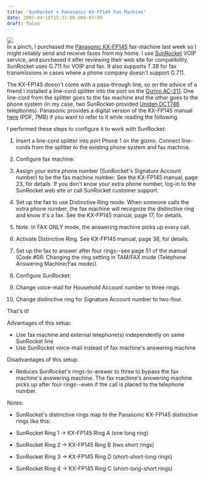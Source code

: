 ```yaml
---
title: 'SunRocket + Panasonic KX-FP145 Fax Machine'
date: 2007-04-16T15:37:00.000-07:00
draft: false
---
```


[![](/images/KX-FP145320.jpg)](/images/KX-FP145.jpg)  
In a pinch, I purchased the [Panasonic KX-FP145](http://wize.com/fax-machines) fax-machine last week so I might reliably send and receive faxes from my home. I use [SunRocket](http://sunrocket.com/) VOIP service, and purchased it after reviewing their web site for compatibility. SunRocket uses G.711 for VOIP and fax. It also supports T.38 for fax transmissions in cases where a phone company doesn't support G.711.  
  
The KX-FP145 doesn't come with a pass-through line, so on the advice of a friend I installed a line-cord splitter into the port on the [Gizmo AC-211](https://www.sunrocket.com/_resources/pdf/ac211_install_web.pdf). One line-cord from the splitter goes to the fax machine and the other goes to the phone system (in my case, two SunRocket-provided [Uniden DCT746](http://uniden.com/products/productdetail.cfm?product=DCT746M&page=2) telephones). Panasonic provides a digital version of the KX-FP145 manual [here](http://www2.panasonic.com/webapp/wcs/stores/servlet/vProdSupportModel?displayTab=R&surfModel=KX-FP145&modelNo=KX-FP145&storeId=15001&amp;catalogId=11017&itemId=70389&displayServiceCenter=true#) (PDF, 7MB) if you want to refer to it while reading the following.  
  
I performed these steps to configure it to work with SunRocket:  

1.  Insert a line-cord splitter into port Phone 1 on the gizmo. Connect line-cords from the splitter to the existing phone system and fax machine.  
    
2.  Configure fax machine:  
    

1.  Assign your extra phone number (SunRocket's Signature Account number) to be the fax machine number. See the KX-FP145 manual, page 23, for details. If you don't know your extra phone number, log-in to the SunRocket web site or call SunRocket customer support.  
    
2.  Set up the fax to use Distinctive Ring mode. When someone calls the extra phone number, the fax machine will recognize the distinctive ring and know it's a fax. See the KX-FP145 manual, page 17, for details.

1.  Note: In FAX ONLY mode, the answering machine picks up every call.  
    

4.  Activate Distinctive Ring. See KX-FP145 manual, page 38, for details.
5.  Set up the fax to answer after four rings--see page 51 of the manual (Code #06: Changing the ring setting in TAM/FAX mode (Telephone Answering Machine/Fax mode)).

4.  Configure SunRocket:

1.  Change voice-mail for Household Account number to three rings.
2.  Change distinctive ring for Signature Account number to two-four.  
    

That's it!  
  
Advantages of this setup:  

*   Use fax machine and external telephone(s) independently on same SunRocket line
*   Use SunRocket voice-mail instead of fax machine's answering machine  
    

Disadvantages of this setup:  

*   Reduces SunRocket's rings-to-answer to three to bypass the fax machine's answering machine. The fax machine's answering machine picks up after four rings--even if the call is placed to the telephone number.

Notes:  

*   SunRocket's distinctive rings map to the Panasonic KX-FP145 distinctive rings like this:

*   SunRocket Ring 1 -> KX-FP145 Ring A (one long ring)  
    
*   SunRocket Ring 2 -> KX-FP145 Ring B (two short rings)  
    
*   SunRocket Ring 3 -> KX-FP145 Ring D (short-short-long rings)  
    
*   SunRocket Ring 4 -> KX-FP145 Ring C (short-long-short rings)